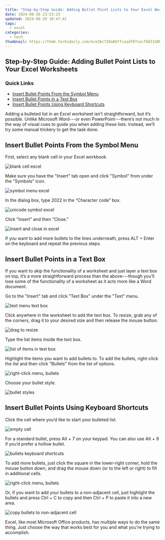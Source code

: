 ```yaml
---
title: "Step-by-Step Guide: Adding Bullet Point Lists to Your Excel Worksheets"
date: 2024-08-26 23:53:23
updated: 2024-08-29 10:47:41
tags:
  - excel
categories:
  - tech
thumbnail: https://thmb.techidaily.com/ece2bc720a8bffcaadf07cecfb821d8b916ae290e3a31814b743ae86fbbcc5dd.jpg
---
```


## Step-by-Step Guide: Adding Bullet Point Lists to Your Excel Worksheets

### Quick Links

* [Insert Bullet Points From the Symbol Menu](https://youtube-stream.techidaily.com/in-2024-spread-the-rhythm-sharing-playlists-in-minutes/)
* [Insert Bullet Points in a Text Box](https://review-topics.techidaily.com/recover-iphone-6-data-from-ios-itunes-drfone-by-drfone-ios-data-recovery-ios-data-recovery/)
* [Insert Bullet Points Using Keyboard Shortcuts](https://fox-http.techidaily.com/new-2024-approved-in-depth-gopro-hero5-testing-report/)

 Adding a bulleted list in an Excel worksheet isn’t straightforward, but it’s possible. Unlike Microsoft Word---or even PowerPoint---there’s not much in the way of visual cues to guide you when adding these lists. Instead, we’ll try some manual trickery to get the task done.

##  Insert Bullet Points From the Symbol Menu

 First, select any blank cell in your Excel workbook.

![blank cell excel](https://static1.howtogeekimages.com/wordpress/wp-content/uploads/2020/10/blank.png) 

 Make sure you have the "Insert" tab open and click "Symbol" from under the "Symbols" icon.

![symbol menu excel](https://static1.howtogeekimages.com/wordpress/wp-content/uploads/2020/10/symbols.png) 

 In the dialog box, type 2022 in the “Character code” box.

![unicode symbol excel](https://static1.howtogeekimages.com/wordpress/wp-content/uploads/2020/10/2022.png) 

 Click "Insert" and then "Close."

![insert and close in excel](https://static1.howtogeekimages.com/wordpress/wp-content/uploads/2020/10/insert-close.png) 

 If you want to add more bullets to the lines underneath, press ALT + Enter on the keyboard and repeat the previous steps.

##  Insert Bullet Points in a Text Box

 If you want to skip the functionality of a worksheet and just layer a text box on top, it’s a more straightforward process than the above---though you’ll lose some of the functionality of a worksheet as it acts more like a Word document.

 Go to the "Insert" tab and click "Text Box" under the "Text" menu.

![text menu text box](https://static1.howtogeekimages.com/wordpress/wp-content/uploads/2020/10/text-textbox.png) 

 Click anywhere in the worksheet to add the text box. To resize, grab any of the corners, drag it to your desired size and then release the mouse button.

![drag to resize](https://static1.howtogeekimages.com/wordpress/wp-content/uploads/2020/10/drag.png) 

 Type the list items inside the text box.

![list of items in text box](https://static1.howtogeekimages.com/wordpress/wp-content/uploads/2020/10/type-items.png) 

 Highlight the items you want to add bullets to. To add the bullets, right-click the list and then click "Bullets" from the list of options.

![right-click menu, bullets](https://static1.howtogeekimages.com/wordpress/wp-content/uploads/2020/10/bullets.png) 

 Choose your bullet style.

![bullet styles](https://static1.howtogeekimages.com/wordpress/wp-content/uploads/2020/10/bullet-style.png) 

##  Insert Bullet Points Using Keyboard Shortcuts

 Click the cell where you’d like to start your bulleted list.

![empty cell](https://static1.howtogeekimages.com/wordpress/wp-content/uploads/2020/10/cell.png) 

 For a standard bullet, press Alt + 7 on your keypad. You can also use Alt + 9 if you’d prefer a hollow bullet.

![bullets keyboard shortcuts](https://static1.howtogeekimages.com/wordpress/wp-content/uploads/2020/10/bullet.png) 

 To add more bullets, just click the square in the lower-right corner, hold the mouse button down, and drag the mouse down (or to the left or right) to fill in additional cells.

![right-click menu, bullets](https://static1.howtogeekimages.com/wordpress/wp-content/uploads/2020/10/bullets.png) 

 Or, if you want to add your bullets to a non-adjacent cell, just highlight the bullets and press Ctrl + C to copy and then Ctrl + P to paste it into a new area.

![copy bullets to non-adjacent cell](https://static1.howtogeekimages.com/wordpress/wp-content/uploads/2020/10/non-adjacent.png) 

 Excel, like most Microsoft Office products, has multiple ways to do the same thing. Just choose the way that works best for you and what you're trying to accomplish.

<ins class="adsbygoogle"
     style="display:block"
     data-ad-format="autorelaxed"
     data-ad-client="ca-pub-7571918770474297"
     data-ad-slot="1223367746"></ins>



<ins class="adsbygoogle"
     style="display:block"
     data-ad-client="ca-pub-7571918770474297"
     data-ad-slot="8358498916"
     data-ad-format="auto"
     data-full-width-responsive="true"></ins>
